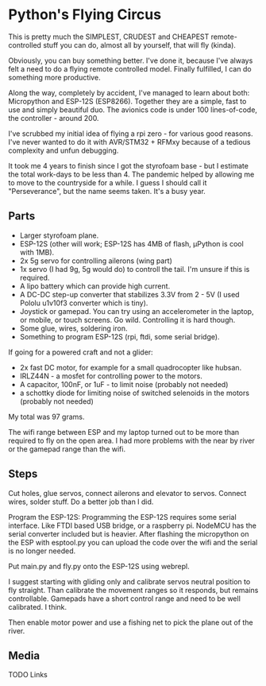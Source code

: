 Python's Flying Circus
======================

This is pretty much the SIMPLEST, CRUDEST and CHEAPEST remote-controlled stuff
you can do, almost all by yourself, that will fly (kinda).

Obviously, you can buy something better. I've done it, because I've always felt
a need to do a flying remote controlled model. Finally fulfilled, I can do
something more productive.

Along the way, completely by accident, I've managed to learn about both:
Micropython and ESP-12S (ESP8266). Together they are a simple, fast to use and
simply beautiful duo. The avionics code is under 100 lines-of-code, the
controller - around 200.

I've scrubbed my initial idea of flying a rpi zero - for various good reasons.
I've never wanted to do it with AVR/STM32 + RFMxy because of a tedious
complexity and unfun debugging.

It took me 4 years to finish since I got the styrofoam base - but I estimate the
total work-days to be less than 4. The pandemic helped by allowing me to move to
the countryside for a while. I guess I should call it "Perseverance", but the
name seems taken. It's a busy year.


Parts
-----
- Larger styrofoam plane.
- ESP-12S (other will work; ESP-12S has 4MB of flash, µPython is cool with
  1MB).
- 2x 5g servo for controlling ailerons (wing part)
- 1x servo (I had 9g, 5g would do) to controll the tail. I'm unsure if this is
  required.
- A lipo battery which can provide high current.
- A DC-DC step-up converter that stabilizes 3.3V from 2 - 5V (I used Pololu
  u1v10f3 converter which is tiny).
- Joystick or gamepad. You can try using an accelerometer in the laptop, or
  mobile, or touch screens. Go wild. Controlling it is hard though.
- Some glue, wires, soldering iron.
- Something to program ESP-12S (rpi, ftdi, some serial bridge).

If going for a powered craft and not a glider:
- 2x fast DC motor, for example for a small quadrocopter like hubsan.
- IRLZ44N - a mosfet for controlling power to the motors.
- A capacitor, 100nF, or 1uF - to limit noise (probably not needed)
- a schottky diode for limiting noise of switched selenoids in the motors (probably not needed)

My total was 97 grams.

The wifi range between ESP and my laptop turned out to be more than required to
fly on the open area. I had more problems with the near by river or the gamepad
range than the wifi.

Steps
-----
Cut holes, glue servos, connect ailerons and elevator to servos. Connect wires,
solder stuff. Do a better job than I did.

Program the ESP-12S: Programming the ESP-12S requires some serial interface.
Like FTDI based USB bridge, or a raspberry pi. NodeMCU has the serial converter
included but is heavier. After flashing the micropython on the ESP with
esptool.py you can upload the code over the wifi and the serial is no longer
needed.

Put main.py and fly.py onto the ESP-12S using webrepl.

I suggest starting with gliding only and calibrate servos neutral position to
fly straight. Than calibrate the movement ranges so it responds, but remains
controllable. Gamepads have a short control range and need to be well
calibrated. I think.

Then enable motor power and use a fishing net to pick the plane out of the
river.

Media
-----

TODO Links

